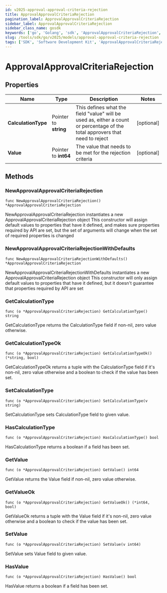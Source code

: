 ```yaml
---
id: v2025-approval-approval-criteria-rejection
title: ApprovalApprovalCriteriaRejection
pagination_label: ApprovalApprovalCriteriaRejection
sidebar_label: ApprovalApprovalCriteriaRejection
sidebar_class_name: gosdk
keywords: ['go', 'Golang', 'sdk', 'ApprovalApprovalCriteriaRejection', 'V2025ApprovalApprovalCriteriaRejection'] 
slug: /tools/sdk/go/v2025/models/approval-approval-criteria-rejection
tags: ['SDK', 'Software Development Kit', 'ApprovalApprovalCriteriaRejection', 'V2025ApprovalApprovalCriteriaRejection']
---
```


# ApprovalApprovalCriteriaRejection

## Properties

Name | Type | Description | Notes
------------ | ------------- | ------------- | -------------
**CalculationType** | Pointer to **string** | This defines what the field \"value\" will be used as, either a count or percentage of the total approvers that need to reject | [optional] 
**Value** | Pointer to **int64** | The value that needs to be met for the rejection criteria | [optional] 

## Methods

### NewApprovalApprovalCriteriaRejection

`func NewApprovalApprovalCriteriaRejection() *ApprovalApprovalCriteriaRejection`

NewApprovalApprovalCriteriaRejection instantiates a new ApprovalApprovalCriteriaRejection object
This constructor will assign default values to properties that have it defined,
and makes sure properties required by API are set, but the set of arguments
will change when the set of required properties is changed

### NewApprovalApprovalCriteriaRejectionWithDefaults

`func NewApprovalApprovalCriteriaRejectionWithDefaults() *ApprovalApprovalCriteriaRejection`

NewApprovalApprovalCriteriaRejectionWithDefaults instantiates a new ApprovalApprovalCriteriaRejection object
This constructor will only assign default values to properties that have it defined,
but it doesn't guarantee that properties required by API are set

### GetCalculationType

`func (o *ApprovalApprovalCriteriaRejection) GetCalculationType() string`

GetCalculationType returns the CalculationType field if non-nil, zero value otherwise.

### GetCalculationTypeOk

`func (o *ApprovalApprovalCriteriaRejection) GetCalculationTypeOk() (*string, bool)`

GetCalculationTypeOk returns a tuple with the CalculationType field if it's non-nil, zero value otherwise
and a boolean to check if the value has been set.

### SetCalculationType

`func (o *ApprovalApprovalCriteriaRejection) SetCalculationType(v string)`

SetCalculationType sets CalculationType field to given value.

### HasCalculationType

`func (o *ApprovalApprovalCriteriaRejection) HasCalculationType() bool`

HasCalculationType returns a boolean if a field has been set.

### GetValue

`func (o *ApprovalApprovalCriteriaRejection) GetValue() int64`

GetValue returns the Value field if non-nil, zero value otherwise.

### GetValueOk

`func (o *ApprovalApprovalCriteriaRejection) GetValueOk() (*int64, bool)`

GetValueOk returns a tuple with the Value field if it's non-nil, zero value otherwise
and a boolean to check if the value has been set.

### SetValue

`func (o *ApprovalApprovalCriteriaRejection) SetValue(v int64)`

SetValue sets Value field to given value.

### HasValue

`func (o *ApprovalApprovalCriteriaRejection) HasValue() bool`

HasValue returns a boolean if a field has been set.


